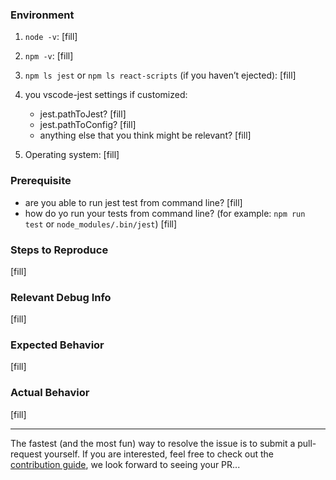 
### Environment

1. `node -v`: [fill]
1. `npm -v`: [fill]
1. `npm ls jest` or `npm ls react-scripts` (if you haven’t ejected): [fill]
1. you vscode-jest settings if customized:
    - jest.pathToJest? [fill]
    - jest.pathToConfig? [fill]
    - anything else that you think might be relevant? [fill]

1. Operating system: [fill]

### Prerequisite
- are you able to run jest test from command line? [fill]
- how do yo run your tests from command line? (for example: `npm run test` or `node_modules/.bin/jest`) [fill]

### Steps to Reproduce

<!-- Please create a repository that reproduces the issue with the minimal amount of code possible. -->

[fill]

### Relevant Debug Info

<!-- If applicable, following self-diagnosis in  https://github.com/jest-community/vscode-jest/blob/master/README.md#troubleshooting, and include the relevant debug info here to speed up the issue resolution -->

[fill]

### Expected Behavior

[fill]


### Actual Behavior

[fill]


--- 

The fastest (and the most fun) way to resolve the issue is to submit a pull-request yourself. If you are interested, feel free to check out the [contribution guide](https://github.com/jest-community/vscode-jest/CONTRIBUTING.md), we look forward to seeing your PR... 
